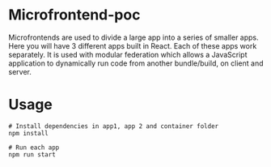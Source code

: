 # Microfrontend-poc

Microfrontends are used to divide a large app into a series of smaller apps. Here you will have 3 different apps built in React. Each of these apps work separately. It is used with modular federation which allows a JavaScript application to dynamically run code from another bundle/build, on client and server.

# Usage

```
# Install dependencies in app1, app 2 and container folder
npm install
```

```
# Run each app
npm run start
```
